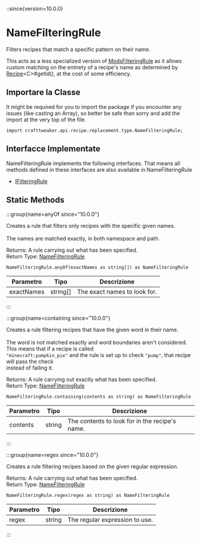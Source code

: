 ::since{version=10.0.0}
# NameFilteringRule

Filters recipes that match a specific pattern on their name.

 This acts as a less specialized version of [ModsFilteringRule](/vanilla/api/recipe/replacement/type/ModsFilteringRule) as it allows custom matching on the entirety of a recipe's name as determined by [Recipe](/vanilla/api/recipe/type/Recipe)&lt;C&gt;#getId(), at the cost of some efficiency.

## Importare la Classe

It might be required for you to import the package if you encounter any issues (like casting an Array), so better be safe than sorry and add the import at the very top of the file.
```zenscript
import crafttweaker.api.recipe.replacement.type.NameFilteringRule;
```


## Interfacce Implementate
NameFilteringRule implements the following interfaces. That means all methods defined in these interfaces are also available in NameFilteringRule

- [IFilteringRule](/vanilla/api/recipe/replacement/IFilteringRule)

## Static Methods

:::group{name=anyOf since="10.0.0"}

Creates a rule that filters only recipes with the specific given names. <br />  <br />  The names are matched exactly, in both namespace and path.

Returns: A rule carrying out what has been specified.  
Return Type: [NameFilteringRule](/vanilla/api/recipe/replacement/type/NameFilteringRule)

```zenscript
NameFilteringRule.anyOf(exactNames as string[]) as NameFilteringRule
```

| Parametro  | Tipo     | Descrizione                  |
| ---------- | -------- | ---------------------------- |
| exactNames | string[] | The exact names to look for. |


:::

:::group{name=containing since="10.0.0"}

Creates a rule filtering recipes that have the given word in their name. <br />  <br />  The word is not matched exactly and word boundaries aren't considered. This means that if a recipe is called <br />  `"minecraft:pumpkin_pie"` and the rule is set up to check `"pump"`, that recipe will pass the check <br />  instead of failing it.

Returns: A rule carrying out exactly what has been specified.  
Return Type: [NameFilteringRule](/vanilla/api/recipe/replacement/type/NameFilteringRule)

```zenscript
NameFilteringRule.containing(contents as string) as NameFilteringRule
```

| Parametro | Tipo   | Descrizione                                    |
| --------- | ------ | ---------------------------------------------- |
| contents  | string | The contents to look for in the recipe's name. |


:::

:::group{name=regex since="10.0.0"}

Creates a rule filtering recipes based on the given regular expression.

Returns: A rule carrying out what has been specified.  
Return Type: [NameFilteringRule](/vanilla/api/recipe/replacement/type/NameFilteringRule)

```zenscript
NameFilteringRule.regex(regex as string) as NameFilteringRule
```

| Parametro | Tipo   | Descrizione                    |
| --------- | ------ | ------------------------------ |
| regex     | string | The regular expression to use. |


:::

